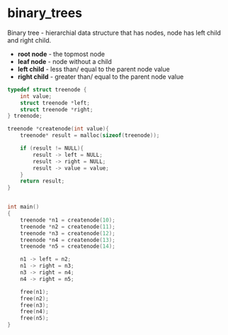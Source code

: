 # **binary_trees**

Binary tree - hierarchial data structure that has nodes, node has left child and right child.

- **root node** - the topmost node
- **leaf node** - node without a child
- **left child** - less than/ equal to the parent node value
- **right child** - greater than/ equal to the parent node value

```c
typedef struct treenode {
    int value;
    struct treenode *left;
    struct treenode *right;
} treenode;

treenode *createnode(int value){
    treenode* result = malloc(sizeof(treenode));

    if (result != NULL){
        result -> left = NULL;
        result -> right = NULL;
        result -> value = value;
    }
    return result;
}


int main()
{
    treenode *n1 = createnode(10);
    treenode *n2 = createnode(11);
    treenode *n3 = createnode(12);
    treenode *n4 = createnode(13);
    treenode *n5 = createnode(14);

    n1 -> left = n2;
    n1 -> right = n3;
    n3 -> right = n4;
    n4 -> right = n5;

    free(n1);
    free(n2);
    free(n3);
    free(n4);
    free(n5);
}

```
